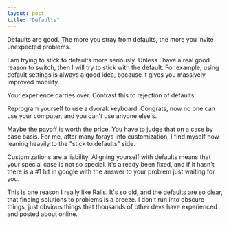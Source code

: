 ```yaml
---
layout: post
title: "Defaults"
---
```


Defaults are good. The more you stray from defaults, the more you invite 
unexpected problems. 

I am trying to stick to defaults more seriously. Unless I have a real good 
reason to switch, then I will try to stick with the default. For example, using 
default settings is always a good idea, because it gives you massively improved 
mobility.

Your experience carries over. Contrast this to rejection of defaults.

Reprogram yourself to use a dvorak keyboard. Congrats, now no one can use your 
computer, and you can't use anyone else's.

Maybe the payoff is worth the price. You have to judge that on a case by case 
basis. For me, after many forays into customization, I find myself now leaning 
heavily to the "stick to defaults" side. 

Customizations are a liability. Aligning yourself with defaults means that your 
special case is not so special, it's already been fixed, and if it hasn't there 
is a #1 hit in google with the answer to your problem just waiting for you.

This is one reason I really like Rails. It's so old, and the defaults are so 
clear, that finding solutions to problems is a breeze. I don't run into obscure 
things, just obvious things that thousands of other devs have experienced and 
posted about online.
